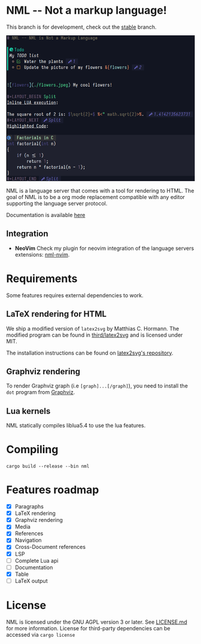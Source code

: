 # NML -- Not a markup language!

This branch is for development, check out the [stable](https://github.com/ef3d0c3e/nml/tree/stable) branch.

![Screenshot of NML in NeoVim](./showcase.png)

NML is a language server that comes with a tool for rendering to HTML. The goal of NML is to be a org mode replacement compatible with any editor supporting the language server protocol.

Documentation is available [here](https://ef3d0c3e.github.io/nml/readme/Getting%20Started.html)

## Integration
 * **NeoVim** Check my plugin for neovim integration of the language servers extensions: [nml-nvim](https://github.com/ef3d0c3e/nml-nvim/).

# Requirements

Some features requires external dependencies to work.

## LaTeX rendering for HTML

We ship a modified version of `latex2svg` by Matthias C. Hormann.
The modified program can be found in [third/latex2svg](third/latex2svg) and is licensed under MIT.

The installation instructions can be found on [latex2svg's repository](https://github.com/Moonbase59/latex2svg).

## Graphviz rendering

To render Graphviz graph (i.e `[graph]...[/graph]`),
you need to install the `dot` program from [Graphviz](https://graphviz.org/).

## Lua kernels

NML statically compiles liblua5.4 to use the lua features.

# Compiling

```
cargo build --release --bin nml
```

# Features roadmap

 - [x] Paragraphs
 - [x] LaTeX rendering
 - [x] Graphviz rendering
 - [x] Media
 - [x] References
 - [x] Navigation
 - [x] Cross-Document references
 - [x] LSP
 - [ ] Complete Lua api
 - [ ] Documentation
 - [x] Table
 - [ ] LaTeX output

# License

NML is licensed under the GNU AGPL version 3 or later. See [LICENSE.md](LICENSE.md) for more information.
License for third-party dependencies can be accessed via `cargo license`
